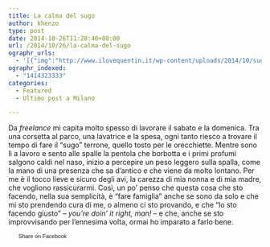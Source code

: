 ```yaml
---
title: La calma del sugo
author: khenzo
type: post
date: 2014-10-26T11:28:40+00:00
url: /2014/10/26/la-calma-del-sugo
ographr_urls:
  - '[{"img":"http://www.ilovequentin.it/wp-content/uploads/2014/10/sugo-2-300x168.jpg"}]'
ographr_indexed:
  - "1414323333"
categories:
  - Featured
  - Ultimo post a Milano

---
```

Da _freelance_ mi capita molto spesso di lavorare il sabato e la domenica. Tra una corsetta al parco, una lavatrice e la spesa, ogni tanto riesco a trovare il tempo di fare il &#8220;sugo&#8221; terrone, quello tosto per le orecchiette. Mentre sono lì a lavoro e sento alle spalle la pentola che borbotta e i primi profumi salgono caldi nel naso, inizio a percepire un peso leggero sulla spalla, come la mano di una presenza che sa d&#8217;antico e che viene da molto lontano. Per me è il tocco lieve e sicuro degli avi, la carezza di mia nonna e di mia madre, che vogliono rassicurarmi. Così, un po&#8217; penso che questa cosa che sto facendo, nella sua semplicità, è &#8220;fare famiglia&#8221; anche se sono da solo e che mi sto prendendo cura di me, o almeno ci sto provando, e che &#8220;lo sto facendo giusto&#8221; &#8211; _you&#8217;re doin&#8217; it right, man!_ &#8211; e che, anche se sto improvvisando per l&#8217;ennesima volta, ormai ho imparato a farlo bene.

<a href="http://www.facebook.com/share.php?u=http%3A%2F%2Fwww.ilovequentin.it%2F2014%2F10%2F26%2Fla-calma-del-sugo&t=La%20calma%20del%20sugo" id="facebook_share_both_1922" style="font-size:11px; line-height:13px; font-family:'lucida grande',tahoma,verdana,arial,sans-serif; text-decoration:none; padding:2px 0 0 20px; height:16px; background:url(http://b.static.ak.fbcdn.net/images/share/facebook_share_icon.gif) no-repeat top left;">Share on Facebook</a>